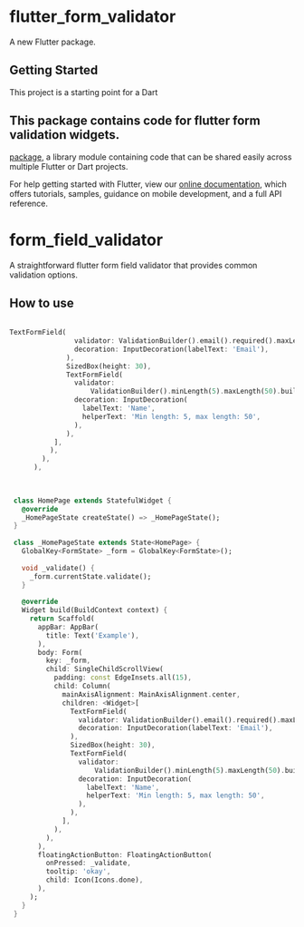 # flutter_form_validator

A new Flutter package.

## Getting Started

This project is a starting point for a Dart
## This package contains code for flutter form validation widgets.
[package](https://github.com/raamsubramani95/flutter_form_validator),
a library module containing code that can be shared easily across
multiple Flutter or Dart projects.

For help getting started with Flutter, view our 
[online documentation](https://flutter.dev/docs), which offers tutorials, 
samples, guidance on mobile development, and a full API reference.


# form_field_validator  
  
A straightforward flutter form field validator that provides common validation options.  
  
 ## How to use
 
```dart  
   
TextFormField(
                validator: ValidationBuilder().email().required().maxLength(50).build(),
                decoration: InputDecoration(labelText: 'Email'),
              ),
              SizedBox(height: 30),
              TextFormField(
                validator:
                    ValidationBuilder().minLength(5).maxLength(50).build(),
                decoration: InputDecoration(
                  labelText: 'Name',
                  helperText: 'Min length: 5, max length: 50',
                ),
              ),
           ],
          ),
        ),
      ), 
  
 ```
     

```dart  
   
 class HomePage extends StatefulWidget {
   @override
   _HomePageState createState() => _HomePageState();
 }
 
 class _HomePageState extends State<HomePage> {
   GlobalKey<FormState> _form = GlobalKey<FormState>();
 
   void _validate() {
     _form.currentState.validate();
   }
 
   @override
   Widget build(BuildContext context) {
     return Scaffold(
       appBar: AppBar(
         title: Text('Example'),
       ),
       body: Form(
         key: _form,
         child: SingleChildScrollView(
           padding: const EdgeInsets.all(15),
           child: Column(
             mainAxisAlignment: MainAxisAlignment.center,
             children: <Widget>[
               TextFormField(
                 validator: ValidationBuilder().email().required().maxLength(50).build(),
                 decoration: InputDecoration(labelText: 'Email'),
               ),
               SizedBox(height: 30),
               TextFormField(
                 validator:
                     ValidationBuilder().minLength(5).maxLength(50).build(),
                 decoration: InputDecoration(
                   labelText: 'Name',
                   helperText: 'Min length: 5, max length: 50',
                 ),
               ),
             ],
           ),
         ),
       ),
       floatingActionButton: FloatingActionButton(
         onPressed: _validate,
         tooltip: 'okay',
         child: Icon(Icons.done),
       ),
     );
   }
 }

    
 ```



              
     
